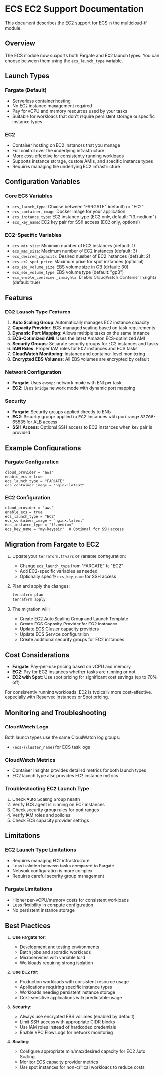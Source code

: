 # ECS EC2 Support Documentation

This document describes the EC2 support for ECS in the multicloud-tf module.

## Overview

The ECS module now supports both Fargate and EC2 launch types. You can choose between them using the `ecs_launch_type` variable.

## Launch Types

### Fargate (Default)
- Serverless container hosting
- No EC2 instance management required
- Pay for vCPU and memory resources used by your tasks
- Suitable for workloads that don't require persistent storage or specific instance types

### EC2
- Container hosting on EC2 instances that you manage
- Full control over the underlying infrastructure
- More cost-effective for consistently running workloads
- Supports instance storage, custom AMIs, and specific instance types
- Requires managing the underlying EC2 infrastructure

## Configuration Variables

### Core ECS Variables
- `ecs_launch_type`: Choose between "FARGATE" (default) or "EC2"
- `ecs_container_image`: Docker image for your application
- `ecs_instance_type`: EC2 instance type (EC2 only, default: "t3.medium")
- `ecs_key_name`: EC2 key pair for SSH access (EC2 only, optional)

### EC2-Specific Variables
- `ecs_min_size`: Minimum number of EC2 instances (default: 1)
- `ecs_max_size`: Maximum number of EC2 instances (default: 3)
- `ecs_desired_capacity`: Desired number of EC2 instances (default: 2)
- `ecs_ec2_spot_price`: Maximum price for spot instances (optional)
- `ecs_ebs_volume_size`: EBS volume size in GB (default: 30)
- `ecs_ebs_volume_type`: EBS volume type (default: "gp3")
- `ecs_enable_container_insights`: Enable CloudWatch Container Insights (default: true)

## Features

### EC2 Launch Type Features
1. **Auto Scaling Group**: Automatically manages EC2 instance capacity
2. **Capacity Provider**: ECS-managed scaling based on task requirements
3. **Dynamic Port Mapping**: Allows multiple tasks on the same instance
4. **ECS-Optimized AMI**: Uses the latest Amazon ECS-optimized AMI
5. **Security Groups**: Separate security groups for EC2 instances and tasks
6. **IAM Roles**: Proper IAM roles for EC2 instances and ECS tasks
7. **CloudWatch Monitoring**: Instance and container-level monitoring
8. **Encrypted EBS Volumes**: All EBS volumes are encrypted by default

### Network Configuration
- **Fargate**: Uses `awsvpc` network mode with ENI per task
- **EC2**: Uses `bridge` network mode with dynamic port mapping

### Security
- **Fargate**: Security groups applied directly to ENIs
- **EC2**: Security groups applied to EC2 instances with port range 32768-65535 for ALB access
- **SSH Access**: Optional SSH access to EC2 instances when key pair is provided

## Example Configurations

### Fargate Configuration
```hcl
cloud_provider = "aws"
enable_ecs = true
ecs_launch_type = "FARGATE"
ecs_container_image = "nginx:latest"
```

### EC2 Configuration
```hcl
cloud_provider = "aws"
enable_ecs = true
ecs_launch_type = "EC2"
ecs_container_image = "nginx:latest"
ecs_instance_type = "t3.medium"
ecs_key_name = "my-keypair"  # Optional for SSH access
```

## Migration from Fargate to EC2

1. Update your `terraform.tfvars` or variable configuration:
   - Change `ecs_launch_type` from "FARGATE" to "EC2"
   - Add EC2-specific variables as needed
   - Optionally specify `ecs_key_name` for SSH access

2. Plan and apply the changes:
   ```bash
   terraform plan
   terraform apply
   ```

3. The migration will:
   - Create EC2 Auto Scaling Group and Launch Template
   - Create ECS Capacity Provider for EC2 instances
   - Update ECS Cluster capacity providers
   - Update ECS Service configuration
   - Create additional security groups for EC2 instances

## Cost Considerations

- **Fargate**: Pay-per-use pricing based on vCPU and memory
- **EC2**: Pay for EC2 instances whether tasks are running or not
- **EC2 with Spot**: Use spot pricing for significant cost savings (up to 70% off)

For consistently running workloads, EC2 is typically more cost-effective, especially with Reserved Instances or Spot pricing.

## Monitoring and Troubleshooting

### CloudWatch Logs
Both launch types use the same CloudWatch log groups:
- `/ecs/{cluster_name}` for ECS task logs

### CloudWatch Metrics
- Container Insights provides detailed metrics for both launch types
- EC2 launch type also provides EC2 instance metrics

### Troubleshooting EC2 Launch Type
1. Check Auto Scaling Group health
2. Verify ECS agent is running on EC2 instances
3. Check security group rules for port ranges
4. Verify IAM roles and policies
5. Check ECS capacity provider settings

## Limitations

### EC2 Launch Type Limitations
- Requires managing EC2 infrastructure
- Less isolation between tasks compared to Fargate
- Network configuration is more complex
- Requires careful security group management

### Fargate Limitations
- Higher per-vCPU/memory costs for consistent workloads
- Less flexibility in compute configuration
- No persistent instance storage

## Best Practices

1. **Use Fargate for**:
   - Development and testing environments
   - Batch jobs and sporadic workloads
   - Microservices with variable load
   - Workloads requiring strong isolation

2. **Use EC2 for**:
   - Production workloads with consistent resource usage
   - Applications requiring specific instance types
   - Workloads needing persistent instance storage
   - Cost-sensitive applications with predictable usage

3. **Security**:
   - Always use encrypted EBS volumes (enabled by default)
   - Limit SSH access with appropriate CIDR blocks
   - Use IAM roles instead of hardcoded credentials
   - Enable VPC Flow Logs for network monitoring

4. **Scaling**:
   - Configure appropriate min/max/desired capacity for EC2 Auto Scaling
   - Monitor ECS capacity provider metrics
   - Use spot instances for non-critical workloads to reduce costs